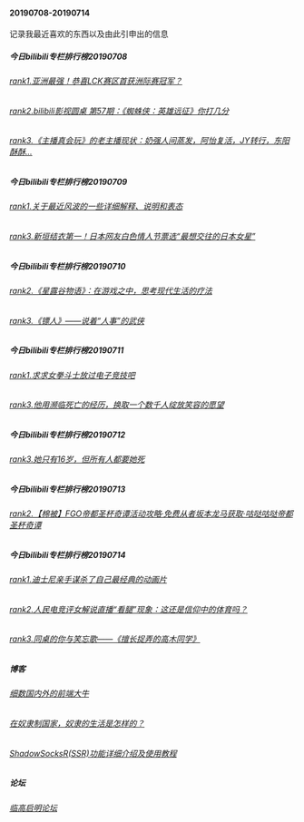 #### 20190708-20190714 
记录我最近喜欢的东西以及由此引申出的信息
##### 今日bilibili专栏排行榜20190708
###### [rank1.亚洲最强！恭喜LCK赛区首获洲际赛冠军？](https://www.bilibili.com/read/cv3023067)
###### [rank2.bilibili影视圆桌 第57期：《蜘蛛侠：英雄远征》你打几分](https://www.bilibili.com/read/cv3009104)
###### [rank3.《主播真会玩》的老主播现状：奶强人间蒸发，阿怡复活，JY转行，东阳酥酥...](https://www.bilibili.com/read/cv3001907)

##### 今日bilibili专栏排行榜20190709
###### [rank1.关于最近风波的一些详细解释、说明和表态](https://www.bilibili.com/read/cv3031555)
###### [rank3.新垣结衣第一！日本网友白色情人节票选“最想交往的日本女星”](https://www.bilibili.com/read/cv3011341)


##### 今日bilibili专栏排行榜20190710
###### [rank2.《星露谷物语》：在游戏之中，思考现代生活的疗法](https://www.bilibili.com/read/cv2999894)
###### [rank3.《镖人》——说着“人事”的武侠](https://www.bilibili.com/read/cv3028904)


##### 今日bilibili专栏排行榜20190711
###### [rank1.求求女拳斗士放过电子竞技吧](https://www.bilibili.com/read/cv3041142)
###### [rank3.他用濒临死亡的经历，换取一个数千人绽放笑容的愿望](https://www.bilibili.com/read/cv3033055)

##### 今日bilibili专栏排行榜20190712
###### [rank3.她只有16岁，但所有人都要她死](https://www.bilibili.com/read/cv3041641)

##### 今日bilibili专栏排行榜20190713
###### [rank2.【棉被】FGO帝都圣杯奇谭活动攻略·免费从者坂本龙马获取·咕哒咕哒帝都圣杯奇谭](https://www.bilibili.com/read/cv3056788)

##### 今日bilibili专栏排行榜20190714
###### [rank1.迪士尼亲手谋杀了自己最经典的动画片](https://www.bilibili.com/read/cv3057603)
###### [rank2.人民电竞评女解说直播“看腿”现象：这还是信仰中的体育吗？](https://www.bilibili.com/read/cv3065529)
###### [rank3.同桌的你与笑忘歌——《擅长捉弄的高木同学》](https://www.bilibili.com/read/cv3033516)

##### 博客
###### [细数国内外的前端大牛](https://juejin.im/post/5a9224c6f265da4e710f7786)
###### [在奴隶制国家，奴隶的生活是怎样的？](https://www.zhihu.com/question/28690210)
###### [ShadowSocksR(SSR)功能详细介绍及使用教程](https://www.quchao.net/ShadowsocksR.html)

##### 论坛
###### [临高启明论坛](https://lgqm.gq/forum.php)
